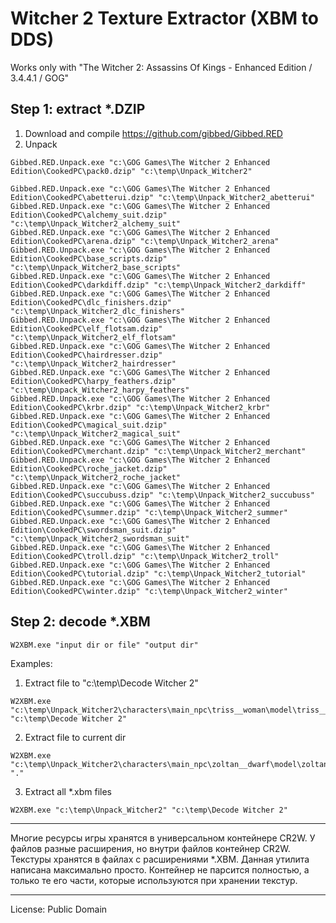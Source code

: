 # Witcher 2 Texture Extractor (XBM to DDS)

Works only with "The Witcher 2: Assassins Of Kings - Enhanced Edition / 3.4.4.1 / GOG"

## Step 1: extract *.DZIP

1. Download and compile https://github.com/gibbed/Gibbed.RED
2. Unpack
```
Gibbed.RED.Unpack.exe "c:\GOG Games\The Witcher 2 Enhanced Edition\CookedPC\pack0.dzip" "c:\temp\Unpack_Witcher2"

Gibbed.RED.Unpack.exe "c:\GOG Games\The Witcher 2 Enhanced Edition\CookedPC\abetterui.dzip" "c:\temp\Unpack_Witcher2_abetterui"
Gibbed.RED.Unpack.exe "c:\GOG Games\The Witcher 2 Enhanced Edition\CookedPC\alchemy_suit.dzip" "c:\temp\Unpack_Witcher2_alchemy_suit"
Gibbed.RED.Unpack.exe "c:\GOG Games\The Witcher 2 Enhanced Edition\CookedPC\arena.dzip" "c:\temp\Unpack_Witcher2_arena"
Gibbed.RED.Unpack.exe "c:\GOG Games\The Witcher 2 Enhanced Edition\CookedPC\base_scripts.dzip" "c:\temp\Unpack_Witcher2_base_scripts"
Gibbed.RED.Unpack.exe "c:\GOG Games\The Witcher 2 Enhanced Edition\CookedPC\darkdiff.dzip" "c:\temp\Unpack_Witcher2_darkdiff"
Gibbed.RED.Unpack.exe "c:\GOG Games\The Witcher 2 Enhanced Edition\CookedPC\dlc_finishers.dzip" "c:\temp\Unpack_Witcher2_dlc_finishers"
Gibbed.RED.Unpack.exe "c:\GOG Games\The Witcher 2 Enhanced Edition\CookedPC\elf_flotsam.dzip" "c:\temp\Unpack_Witcher2_elf_flotsam"
Gibbed.RED.Unpack.exe "c:\GOG Games\The Witcher 2 Enhanced Edition\CookedPC\hairdresser.dzip" "c:\temp\Unpack_Witcher2_hairdresser"
Gibbed.RED.Unpack.exe "c:\GOG Games\The Witcher 2 Enhanced Edition\CookedPC\harpy_feathers.dzip" "c:\temp\Unpack_Witcher2_harpy_feathers"
Gibbed.RED.Unpack.exe "c:\GOG Games\The Witcher 2 Enhanced Edition\CookedPC\krbr.dzip" "c:\temp\Unpack_Witcher2_krbr"
Gibbed.RED.Unpack.exe "c:\GOG Games\The Witcher 2 Enhanced Edition\CookedPC\magical_suit.dzip" "c:\temp\Unpack_Witcher2_magical_suit"
Gibbed.RED.Unpack.exe "c:\GOG Games\The Witcher 2 Enhanced Edition\CookedPC\merchant.dzip" "c:\temp\Unpack_Witcher2_merchant"
Gibbed.RED.Unpack.exe "c:\GOG Games\The Witcher 2 Enhanced Edition\CookedPC\roche_jacket.dzip" "c:\temp\Unpack_Witcher2_roche_jacket"
Gibbed.RED.Unpack.exe "c:\GOG Games\The Witcher 2 Enhanced Edition\CookedPC\succubuss.dzip" "c:\temp\Unpack_Witcher2_succubuss"
Gibbed.RED.Unpack.exe "c:\GOG Games\The Witcher 2 Enhanced Edition\CookedPC\summer.dzip" "c:\temp\Unpack_Witcher2_summer"
Gibbed.RED.Unpack.exe "c:\GOG Games\The Witcher 2 Enhanced Edition\CookedPC\swordsman_suit.dzip" "c:\temp\Unpack_Witcher2_swordsman_suit"
Gibbed.RED.Unpack.exe "c:\GOG Games\The Witcher 2 Enhanced Edition\CookedPC\troll.dzip" "c:\temp\Unpack_Witcher2_troll"
Gibbed.RED.Unpack.exe "c:\GOG Games\The Witcher 2 Enhanced Edition\CookedPC\tutorial.dzip" "c:\temp\Unpack_Witcher2_tutorial"
Gibbed.RED.Unpack.exe "c:\GOG Games\The Witcher 2 Enhanced Edition\CookedPC\winter.dzip" "c:\temp\Unpack_Witcher2_winter"
```

## Step 2: decode *.XBM
```
W2XBM.exe "input dir or file" "output dir"
```

Examples:

1. Extract file to "c:\temp\Decode Witcher 2"
```
W2XBM.exe "c:\temp\Unpack_Witcher2\characters\main_npc\triss__woman\model\triss__b2.xbm" "c:\temp\Decode Witcher 2"
```

2. Extract file to current dir
```
W2XBM.exe "c:\temp\Unpack_Witcher2\characters\main_npc\zoltan__dwarf\model\zoltan__b1.xbm" "."
```

3. Extract all *.xbm files
```
W2XBM.exe "c:\temp\Unpack_Witcher2" "c:\temp\Decode Witcher 2"
```

---------------------------------------

Многие ресурсы игры хранятся в универсальном контейнере CR2W. У файлов разные расширения, но внутри файлов контейнер CR2W.
Текстуры хранятся в файлах с расширениями *.XBM. Данная утилита написана максимально просто. Контейнер не парсится полностью,
а только те его части, которые используются при хранении текстур.

---------------------------------------

License: Public Domain
